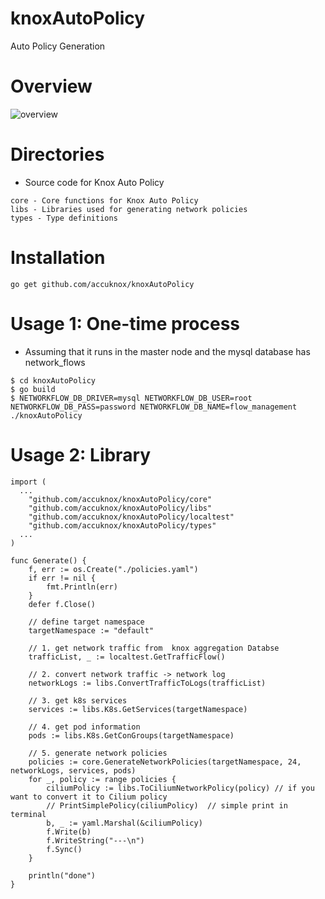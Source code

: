 # knoxAutoPolicy
Auto Policy Generation

# Overview
![overview](http://seungsoo.net/autopolicy.png)

# Directories

* Source code for Knox Auto Policy

```
core - Core functions for Knox Auto Policy
libs - Libraries used for generating network policies
types - Type definitions
```

# Installation

```
go get github.com/accuknox/knoxAutoPolicy
```

# Usage 1: One-time process

* Assuming that it runs in the master node and the mysql database has network_flows

```
$ cd knoxAutoPolicy
$ go build
$ NETWORKFLOW_DB_DRIVER=mysql NETWORKFLOW_DB_USER=root NETWORKFLOW_DB_PASS=password NETWORKFLOW_DB_NAME=flow_management ./knoxAutoPolicy
```

# Usage 2: Library

```
import (
  ...
	"github.com/accuknox/knoxAutoPolicy/core"
	"github.com/accuknox/knoxAutoPolicy/libs"
	"github.com/accuknox/knoxAutoPolicy/localtest"
	"github.com/accuknox/knoxAutoPolicy/types"
  ...
)

func Generate() {
	f, err := os.Create("./policies.yaml")
	if err != nil {
		fmt.Println(err)
	}
	defer f.Close()

	// define target namespace
	targetNamespace := "default"

	// 1. get network traffic from  knox aggregation Databse
	trafficList, _ := localtest.GetTrafficFlow()

	// 2. convert network traffic -> network log
	networkLogs := libs.ConvertTrafficToLogs(trafficList)

	// 3. get k8s services
	services := libs.K8s.GetServices(targetNamespace)

	// 4. get pod information
	pods := libs.K8s.GetConGroups(targetNamespace)

	// 5. generate network policies
	policies := core.GenerateNetworkPolicies(targetNamespace, 24, networkLogs, services, pods)
	for _, policy := range policies {
		ciliumPolicy := libs.ToCiliumNetworkPolicy(policy) // if you want to convert it to Cilium policy
		// PrintSimplePolicy(ciliumPolicy)	// simple print in terminal
		b, _ := yaml.Marshal(&ciliumPolicy)
		f.Write(b)
		f.WriteString("---\n")
		f.Sync()
	}

	println("done")
}
```

